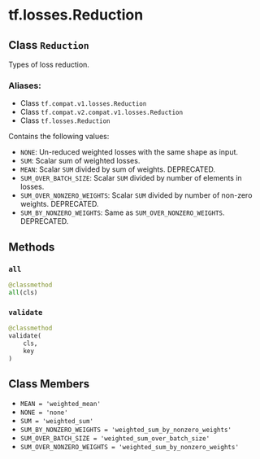 <div itemscope itemtype="http://developers.google.com/ReferenceObject">
<meta itemprop="name" content="tf.losses.Reduction" />
<meta itemprop="path" content="Stable" />
<meta itemprop="property" content="all"/>
<meta itemprop="property" content="validate"/>
<meta itemprop="property" content="MEAN"/>
<meta itemprop="property" content="NONE"/>
<meta itemprop="property" content="SUM"/>
<meta itemprop="property" content="SUM_BY_NONZERO_WEIGHTS"/>
<meta itemprop="property" content="SUM_OVER_BATCH_SIZE"/>
<meta itemprop="property" content="SUM_OVER_NONZERO_WEIGHTS"/>
</div>

# tf.losses.Reduction

## Class `Reduction`

Types of loss reduction.



### Aliases:

* Class `tf.compat.v1.losses.Reduction`
* Class `tf.compat.v2.compat.v1.losses.Reduction`
* Class `tf.losses.Reduction`

<!-- Placeholder for "Used in" -->

Contains the following values:

* `NONE`: Un-reduced weighted losses with the same shape as input.
* `SUM`: Scalar sum of weighted losses.
* `MEAN`: Scalar `SUM` divided by sum of weights. DEPRECATED.
* `SUM_OVER_BATCH_SIZE`: Scalar `SUM` divided by number of elements in losses.
* `SUM_OVER_NONZERO_WEIGHTS`: Scalar `SUM` divided by number of non-zero
   weights. DEPRECATED.
* `SUM_BY_NONZERO_WEIGHTS`: Same as `SUM_OVER_NONZERO_WEIGHTS`. DEPRECATED.

## Methods

<h3 id="all"><code>all</code></h3>

``` python
@classmethod
all(cls)
```




<h3 id="validate"><code>validate</code></h3>

``` python
@classmethod
validate(
    cls,
    key
)
```






## Class Members

* `MEAN = 'weighted_mean'` <a id="MEAN"></a>
* `NONE = 'none'` <a id="NONE"></a>
* `SUM = 'weighted_sum'` <a id="SUM"></a>
* `SUM_BY_NONZERO_WEIGHTS = 'weighted_sum_by_nonzero_weights'` <a id="SUM_BY_NONZERO_WEIGHTS"></a>
* `SUM_OVER_BATCH_SIZE = 'weighted_sum_over_batch_size'` <a id="SUM_OVER_BATCH_SIZE"></a>
* `SUM_OVER_NONZERO_WEIGHTS = 'weighted_sum_by_nonzero_weights'` <a id="SUM_OVER_NONZERO_WEIGHTS"></a>
